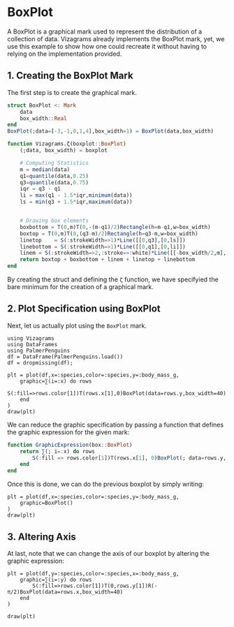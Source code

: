 # BoxPlot

A BoxPlot is a graphical mark used to represent the distribution of a collection of data.
Vizagrams already implements the BoxPlot mark, yet, we use this example to show how
one could recreate it without having to relying on the implementation provided.

## 1. Creating the BoxPlot Mark

The first step is to create the graphical mark.

```julia
struct BoxPlot <: Mark
    data
    box_width::Real
end
BoxPlot(;data=[-3,-1,0,1,4],box_width=1) = BoxPlot(data,box_width)

function Vizagrams.ζ(boxplot::BoxPlot)
    (;data, box_width) = boxplot

    # Computing Statistics
    m = median(data)
    q1=quantile(data,0.25)
    q3=quantile(data,0.75)
    iqr = q3 - q1
    li = max(q1 - 1.5*iqr,minimum(data))
    ls = min(q3 + 1.5*iqr,maximum(data))


    # Drawing box elements
    boxbottom = T(0,m)T(0,-(m-q1)/2)Rectangle(h=m-q1,w=box_width)
    boxtop = T(0,m)T(0,(q3-m)/2)Rectangle(h=q3-m,w=box_width)
    linetop    = S(:strokeWidth=>1)*Line([[0,q3],[0,ls]])
    linebottom = S(:strokeWidth=>1)*Line([[0,q1],[0,li]])
    linem = S(:strokeWidth=>2,:stroke=>:white)*Line([[-box_width/2,m],[box_width/2,m]])
    return boxtop + boxbottom + linem + linetop + linebottom
end
```
By creating the struct and defining the `ζ` function, we have specifyied the bare minimum for the
creation of a graphical mark.

## 2. Plot Specification using BoxPlot

Next, let us actually plot using the `BoxPlot` mark.

```@example 1
using Vizagrams
using DataFrames
using PalmerPenguins
df = DataFrame(PalmerPenguins.load())
df = dropmissing(df);

plt = plot(df,x=:species,color=:species,y=:body_mass_g,
    graphic=∑(i=:x) do rows
        S(:fill=>rows.color[1])T(rows.x[1],0)BoxPlot(data=rows.y,box_width=40)
    end
)
draw(plt)
```

We can reduce the graphic specification by passing a function that defines the graphic
expression for the given mark:
```julia
function GraphicExpression(box::BoxPlot)
    return ∑(; i=:x) do rows
        S(:fill => rows.color[1])T(rows.x[1], 0)BoxPlot(; data=rows.y, box_width=40)
    end
end
```
Once this is done, we can do the previous boxplot by simply writing:
```@example 1
plt = plot(df,x=:species,color=:species,y=:body_mass_g,
    graphic=BoxPlot()
)
draw(plt)
```

## 3. Altering Axis

At last, note that we can change the axis of our boxplot by altering the graphic expression:
```@example 1
plt = plot(df,y=:species,color=:species,x=:body_mass_g,
    graphic=∑(i=:y) do rows
        S(:fill=>rows.color[1])T(0,rows.y[1])R(-π/2)BoxPlot(data=rows.x,box_width=40)
    end
)

draw(plt)
```
